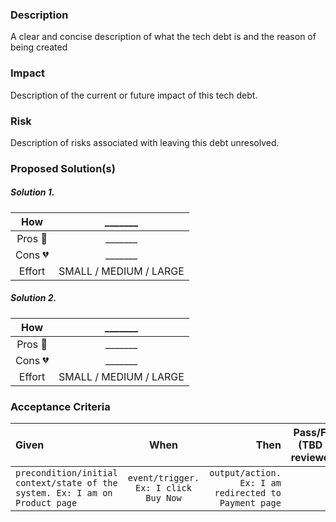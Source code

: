 ### Description
A clear and concise description of what the tech debt is and the reason of being created

### Impact
Description of the current or future impact of this tech debt.

### Risk
Description of risks associated with leaving this debt unresolved.

### Proposed Solution(s)
##### Solution 1.
| How | _______ |
| :---: |  :---: |
| Pros :green_heart: | _______ |
| Cons :broken_heart: |  _______  |
| Effort | SMALL / MEDIUM / LARGE |

##### Solution 2.
| How | _______ |
| :---: |  :---: |
| Pros :green_heart: | _______ |
| Cons :broken_heart: |  _______  |
| Effort | SMALL / MEDIUM / LARGE |


### Acceptance Criteria
| Given | When | Then | Pass/Fail (TBD by reviewer) |
| :---  |:---: | ---: |---:                         |
| `precondition/initial context/state of the system. Ex: I am on Product page` | `event/trigger. Ex: I click Buy Now` |`output/action. Ex: I am redirected to Payment page` |   |
